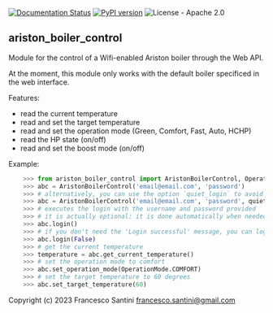 [![Documentation Status](https://readthedocs.org/projects/ariston-boiler-control/badge/?version=latest)](https://ariston-boiler-control.readthedocs.io/en/latest/?badge=latest)
[![PyPI version](https://badge.fury.io/py/ariston-boiler-control.svg)](https://badge.fury.io/py/ariston-boiler-control)
![License - Apache 2.0](https://img.shields.io/badge/License-Apache%202.0-brightgreen)

## ariston_boiler_control

Module for the control of a Wifi-enabled Ariston boiler through the Web API.

At the moment, this module only works with the default boiler specificed in the web interface.

Features:
* read the current temperature
* read and set the target temperature
* read and set the operation mode (Green, Comfort, Fast, Auto, HCHP)
* read the HP state (on/off)
* read and set the boost mode (on/off)

Example:
```python
    >>> from ariston_boiler_control import AristonBoilerControl, OperationMode
    >>> abc = AristonBoilerControl('email@email.com', 'password')
    >>> # alternatively, you can use the option `quiet_login` to avoid the 'Login successful' message
    >>> abc = AristonBoilerControl('email@email.com', 'password', quiet_login=True)
    >>> # executes the login with the username and password provided
    >>> # it is actually optional: it is done automatically when needed
    >>> abc.login()
    >>> # if you don't need the 'Login successful' message, you can login this way:
    >>> abc.login(False)
    >>> # get the current temperature
    >>> temperature = abc.get_current_temperature()
    >>> # set the operation mode to comfort
    >>> abc.set_operation_mode(OperationMode.COMFORT)
    >>> # set the target temperature to 60 degrees
    >>> abc.set_target_temperature(60)
```
Copyright (c) 2023 Francesco Santini <francesco.santini@gmail.com>
